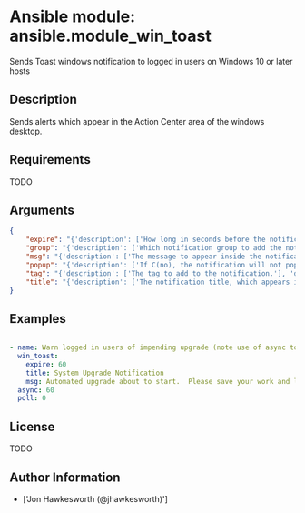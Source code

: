 # Ansible module: ansible.module_win_toast


Sends Toast windows notification to logged in users on Windows 10 or later hosts

## Description

Sends alerts which appear in the Action Center area of the windows desktop.

## Requirements

TODO

## Arguments

``` json
{
    "expire": "{'description': ['How long in seconds before the notification expires.'], 'type': 'int', 'default': 45}",
    "group": "{'description': ['Which notification group to add the notification to.'], 'default': 'Powershell'}",
    "msg": "{'description': ['The message to appear inside the notification.', 'May include \\n to format the message to appear within the Action Center.'], 'default': 'Hello, World!'}",
    "popup": "{'description': ['If C(no), the notification will not pop up and will only appear in the Action Center.'], 'type': 'bool', 'default': True}",
    "tag": "{'description': ['The tag to add to the notification.'], 'default': 'Ansible'}",
    "title": "{'description': ['The notification title, which appears in the pop up..'], 'default': 'Notification HH:mm'}",
}
```

## Examples


``` yaml

- name: Warn logged in users of impending upgrade (note use of async to stop the module from waiting until notification expires).
  win_toast:
    expire: 60
    title: System Upgrade Notification
    msg: Automated upgrade about to start.  Please save your work and log off before {{ deployment_start_time }}
  async: 60
  poll: 0

```

## License

TODO

## Author Information
  - ['Jon Hawkesworth (@jhawkesworth)']
